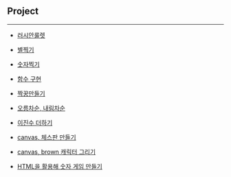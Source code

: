 ## Project
---
* [러시안룰렛](https://github.com/JongsooPark1/JavaScript/tree/master/Project/%EB%9F%AC%EC%8B%9C%EC%95%88%EB%A3%B0%EB%A0%9B)

* [별찍기](https://github.com/JongsooPark1/JavaScript/tree/master/Project/%EB%B3%84%EC%B0%8D%EA%B8%B0)

* [숫자찍기](./숫자찍기/readme.md)

* [함수 구현](https://github.com/JongsooPark1/JavaScript/tree/master/Project/%ED%95%A8%EC%88%98%20%EA%B5%AC%ED%98%84)

* [짝꿍만들기](https://github.com/JongsooPark1/JavaScript/tree/master/Project/%EC%A7%9D%EA%BF%8D%EB%A7%8C%EB%93%A4%EA%B8%B0)

* [오름차순, 내림차순](https://github.com/JongsooPark1/JavaScript/tree/master/Project/%EC%98%A4%EB%A6%84%EC%B0%A8%EC%88%9C%2C%20%EB%82%B4%EB%A6%BC%EC%B0%A8%EC%88%9C)

* [이진수 더하기](https://github.com/JongsooPark1/JavaScript/tree/master/Project/plusBinayNum)

* [canvas, 체스판 만들기]()

* [canvas, brown 캐릭터 그리기]()

* [HTML을 활용해 숫자 게임 만들기](https://github.com/JongsooPark1/JavaScript/tree/master/Project/HTML%E1%84%8B%E1%85%B3%E1%86%AF%20%E1%84%8B%E1%85%B5%E1%84%8B%E1%85%AD%E1%86%BC%E1%84%92%E1%85%A2%20%E1%84%89%E1%85%AE%E1%86%BA%E1%84%8C%E1%85%A1%E1%84%80%E1%85%A6%E1%84%8B%E1%85%B5%E1%86%B7%20%E1%84%86%E1%85%A1%E1%86%AB%E1%84%83%E1%85%B3%E1%86%AF%E1%84%80%E1%85%B5)
